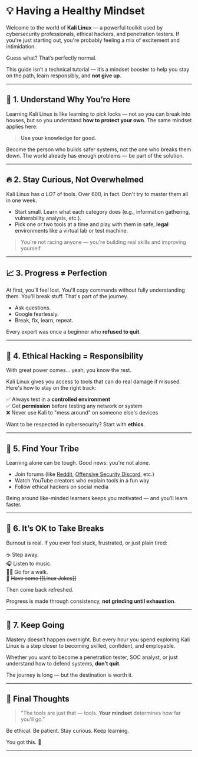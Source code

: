 # 💡 Having a Healthy Mindset

Welcome to the world of **Kali Linux** — a powerful toolkit used by cybersecurity professionals, ethical hackers, and penetration testers. If you're just starting out, you're probably feeling a mix of excitement and intimidation.

Guess what? That’s perfectly normal.

This guide isn’t a technical tutorial — it’s a mindset booster to help you stay on the path, learn responsibly, and **not give up**.

---

## 🧠 1. Understand Why You’re Here

Learning Kali Linux is like learning to pick locks — not so you can break into houses, but so you understand **how to protect your own**. The same mindset applies here:

> **Use your knowledge for good.**

Become the person who builds safer systems, not the one who breaks them down. The world already has enough problems — be part of the solution.

---

## 🔥 2. Stay Curious, Not Overwhelmed

Kali Linux has *a LOT* of tools. Over 600, in fact. Don't try to master them all in one week.

- Start small. Learn what each category does (e.g., information gathering, vulnerability analysis, etc.).
- Pick one or two tools at a time and play with them in safe, **legal** environments like a virtual lab or test machine.

> You're not racing anyone — you're building real skills and improving yourself

---

## 📈 3. Progress ≠ Perfection

At first, you'll feel lost. You'll copy commands without fully understanding them. You'll break stuff. That's part of the journey.

- Ask questions.
- Google fearlessly.
- Break, fix, learn, repeat.

Every expert was once a beginner who **refused to quit**.

---

## 🧭 4. Ethical Hacking = Responsibility

With great power comes... yeah, you know the rest.

Kali Linux gives you access to tools that can do real damage if misused. Here's how to stay on the right track:

✅ Always test in a **controlled environment**  
✅ Get **permission** before testing any network or system  
❌ Never use Kali to "mess around" on someone else's devices

Want to be respected in cybersecurity? Start with **ethics**.

---

## 💬 5. Find Your Tribe

Learning alone can be tough. Good news: you're not alone.

- Join forums (like [Reddit](https://reddit.com/r/Kalilinux), [Offensive Security Discord](https://discord.gg/offsec), etc.)
- Watch YouTube creators who explain tools in a fun way
- Follow ethical hackers on social media

Being around like-minded learners keeps you motivated — and you’ll learn faster.

---

## 🌱 6. It’s OK to Take Breaks

Burnout is real. If you ever feel stuck, frustrated, or just plain tired:

☕ Step away.  
🎧 Listen to music.  
🚶‍♂️ Go for a walk.  
🐧 ~~Have some [[Linux Jokes]]~~

Then come back refreshed.

Progress is made through consistency, **not grinding until exhaustion**.

---

## 🏁 7. Keep Going

Mastery doesn’t happen overnight. But every hour you spend exploring Kali Linux is a step closer to becoming skilled, confident, and employable.

Whether you want to become a penetration tester, SOC analyst, or just understand how to defend systems, **don’t quit**.

The journey is long — but the destination is worth it.

---

## 💭 Final Thoughts

> "The tools are just that — tools. **Your mindset** determines how far you’ll go."

Be ethical. Be patient. Stay curious. Keep learning.

You got this. 💪

---
